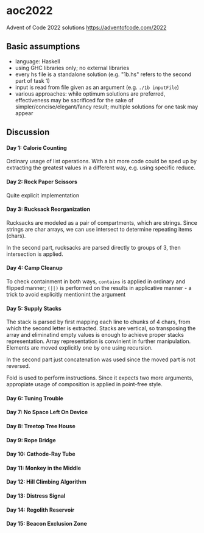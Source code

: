 # aoc2022
Advent of Code 2022 solutions
https://adventofcode.com/2022

## Basic assumptions

- language: Haskell
- using GHC libraries only; no external libraries
- every hs file is a standalone solution (e.g. "1b.hs" refers to the second part of task 1)
- input is read from file given as an argument (e.g. ```./1b inputFile```)
- various approaches: while optimum solutions are preferred, effectiveness may be sacrificed for the sake of simpler/concise/elegant/fancy result; multiple solutions for one task may appear

## Discussion

#### Day 1: Calorie Counting

Ordinary usage of list operations. With a bit more code could be sped up by extracting the greatest values in a different way, e.g. using specific reduce.

#### Day 2: Rock Paper Scissors

Quite explicit implementation

#### Day 3: Rucksack Reorganization

Rucksacks are modeled as a pair of compartments, which are strings. Since strings are char arrays, we can use intersect to determine repeating items (chars).

In the second part, rucksacks are parsed directly to groups of 3, then intersection is applied.

#### Day 4: Camp Cleanup

To check containment in both ways, `contains` is applied in ordinary and flipped manner; `(||)` is performed on the results in applicative manner - a trick to avoid explicitly mentionint the argument

#### Day 5: Supply Stacks

The stack is parsed by first mapping each line to chunks of 4 chars, from which the second letter is extracted. Stacks are vertical, so transposing the array and eliminatind empty values is enough to achieve proper stacks representation. Array representation is convinient in further manipulation. Elements are moved explicitly one by one using recursion.

In the second part just concatenation was used since the moved part is not reversed.

Fold is used to perform instructions. Since it expects two more arguments, appropiate usage of composition is applied in point-free style.

#### Day 6: Tuning Trouble

#### Day 7: No Space Left On Device

#### Day 8: Treetop Tree House

#### Day 9: Rope Bridge

#### Day 10: Cathode-Ray Tube

#### Day 11: Monkey in the Middle

#### Day 12: Hill Climbing Algorithm

#### Day 13: Distress Signal

#### Day 14: Regolith Reservoir

#### Day 15: Beacon Exclusion Zone

